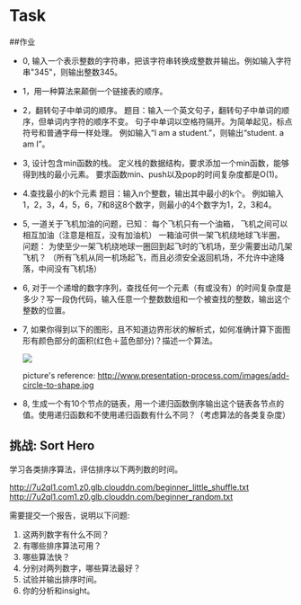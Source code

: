 # Task

##作业

- 0, 输入一个表示整数的字符串，把该字符串转换成整数并输出。例如输入字符串"345"，则输出整数345。

- 1，用一种算法来颠倒一个链接表的顺序。

- 2，翻转句子中单词的顺序。
题目：输入一个英文句子，翻转句子中单词的顺序，但单词内字符的顺序不变。
句子中单词以空格符隔开。为简单起见，标点符号和普通字母一样处理。
例如输入“I am a student.”，则输出“student. a am I”。

- 3, 设计包含min函数的栈。
定义栈的数据结构，要求添加一个min函数，能够得到栈的最小元素。
要求函数min、push以及pop的时间复杂度都是O(1)。

- 4.查找最小的k个元素
题目：输入n个整数，输出其中最小的k个。
例如输入1，2，3，4，5，6，7和8这8个数字，则最小的4个数字为1，2，3和4。

- 5, 一道关于飞机加油的问题，已知：
每个飞机只有一个油箱，
飞机之间可以相互加油（注意是相互，没有加油机）
一箱油可供一架飞机绕地球飞半圈，
问题：
为使至少一架飞机绕地球一圈回到起飞时的飞机场，至少需要出动几架飞机？
（所有飞机从同一机场起飞，而且必须安全返回机场，不允许中途降落，中间没有飞机场）

- 6, 对于一个递增的数字序列，查找任何一个元素（有或没有）的时间复杂度是多少？写一段伪代码，输入任意一个整数数组和一个被查找的整数，输出这个整数的位置。

- 7, 如果你得到以下的图形，且不知道边界形状的解析式，如何准确计算下面图形有颜色部分的面积(红色＋蓝色部分)？描述一个算法。

    ![](http://7u2ql1.com1.z0.glb.clouddn.com/beginner_day3_prob_area.jpg)

    picture's reference: http://www.presentation-process.com/images/add-circle-to-shape.jpg

- 8, 生成一个有10个节点的链表，用一个递归函数倒序输出这个链表各节点的值。使用递归函数和不使用递归函数有什么不同？（考虑算法的各类复杂度）

## 挑战: Sort Hero

学习各类排序算法，评估排序以下两列数的时间。

http://7u2ql1.com1.z0.glb.clouddn.com/beginner_little_shuffle.txt
http://7u2ql1.com1.z0.glb.clouddn.com/beginner_random.txt

需要提交一个报告，说明以下问题:

1. 这两列数字有什么不同？
2. 有哪些排序算法可用？
3. 哪些算法快？
4. 分别对两列数字，哪些算法最好？
5. 试验并输出排序时间。
6. 你的分析和insight。
